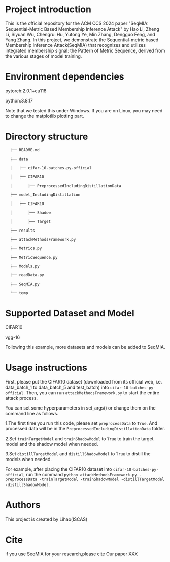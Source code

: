 # Project introduction

  This is the official repository for the ACM CCS 2024 paper "SeqMIA: Sequential-Metric Based Membership Inference Attack" 
  by Hao Li, Zheng Li, Siyuan Wu, Chengrui Hu, Yutong Ye, Min Zhang, Dengguo Feng, and Yang Zhang.
  In this project, we demonstrate the Sequential-metric based Membership Inference Attack(SeqMIA) that recognizes and utilizes 
  integrated membership signal: the Pattern of Metric Sequence, derived from the various stages of model training.

# Environment dependencies

  pytorch:2.0.1+cu118
  
  python:3.8.17

  Note that we tested this under Windows. If you are on Linux, you may need to change the matplotlib plotting part.

# Directory structure

```
  ├── README.md
  
  ├── data
  
  │   ├── cifar-10-batches-py-official
  
  │   ├── CIFAR10
  
  │       ├── PreprocessedIncludingDistillationData
  
  ├── model_IncludingDistillation
  
  │   ├── CIFAR10
  
  │       ├── Shadow
  
  │       ├── Target
  
  ├── results
  
  ├── attackMethodsFramework.py
  
  ├── Metrics.py
  
  ├── MetricSequence.py
  
  ├── Models.py
  
  ├── readData.py
  
  ├── SeqMIA.py
  
  └── temp
```
  
# Supported Dataset and Model

  CIFAR10
  
  vgg-16
  
  Following this example, more datasets and models can be added to SeqMIA.
  
# Usage instructions

  First, please put the CIFAR10 dataset (downloaded from its official web, i.e. data_batch_1 to data_batch_5 and test_batch) into `cifar-10-batches-py-official`. Then, you can run `attackMethodsFramework.py` to start the entire attack process.

  You can set some hyperparameters in set_args() or change them on the command line as follows.
  
  1.The first time you run this code, please set `preprocessData` to `True`. And processed data will be in the `PreprocessedIncludingDistillationData` folder.
  
  2.Set `trainTargetModel` and `trainShadowModel` to `True` to train the target model and the shadow model when needed.
  
  3.Set `distillTargetModel` and `distillShadowModel` to `True` to distill the models when needed.

  For example, after placing the CIFAR10 dataset into `cifar-10-batches-py-official`, run the command `python attackMethodsFramework.py -preprocessData -trainTargetModel -trainShadowModel -distillTargetModel -distillShadowModel`.
  
# Authors

  This project is created by Lihao(ISCAS)

# Cite

  if you use SeqMIA for your research,please cite Our paper [XXX](https://www.XXX.com)
